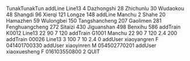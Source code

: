 TunakTunakTun
addLine Line13 4 Dazhongshi 28 Zhichunlu 30 Wudaokou 48 Shangdi 96 Xierqi 121 Longze 148
addLine Manchu 2 Shahe 20 Hamazhen 59 Wulongbei 150 Tangshancheng 207 Gaolimen 281 Fenghuangcheng 272 Sitaizi 430 Jiguanshan 498 Benxihu 586
addTrain K0012 Line13 22 90 7 120
addTrain G1001 Manchu 22 90 7 120 2.4 200
addTrain 00026 Line13 3 100 7 10 2.4 0
addUser xiaoyangren F 041401700330
addUser xiaoyinren M 054502770201
addUser xiaoxuesheng F 016103550800 2
QUIT
